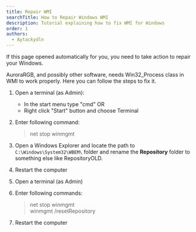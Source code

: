 ```yaml
---
title: Repair WMI
searchTitle: How to Repair Windows WMI
description: Tutorial explaining how to fix WMI for Windows
order: 1
authors:
  - Aytackydln
---
```


If this page opened automatically for you, you need to take action to repair your Windows.

AuroraRGB, and possibly other software, needs Win32_Process class in WMI to work properly.
Here you can follow the steps to fix it.


1) Open a terminal (as Admin):
   - In the start menu type "cmd" OR
   - Right click "Start" button and choose Terminal

2) Enter following command:
   > net stop winmgmt

3) Open a Windows Explorer and locate the path to `C:\Windows\System32\WBEM\` folder 
and rename the **Repository** folder to something else like RepositoryOLD.

4) Restart the computer

5) Open a terminal (as Admin)

6) Enter following commands:
    > net stop winmgmt \
    winmgmt /resetRepository

7) Restart the computer
